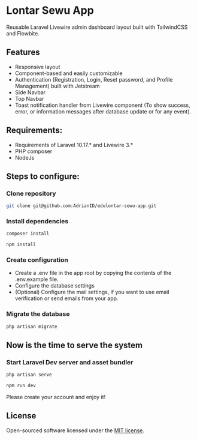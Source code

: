 # Lontar Sewu App
Reusable Laravel Livewire admin dashboard layout built with TailwindCSS and Flowbite.


## Features
- Responsive layout
- Component-based and easily customizable
- Authentication (Registration, Login, Reset password, and Profile Management) built with Jetstream
- Side Navbar
- Top Navbar
- Toast notification handler from Livewire component (To show success, error, or information messages after database update or for any event).


## Requirements:
- Requirements of Laravel 10.17.* and Livewire 3.*
- PHP composer
- NodeJs


## Steps to configure:
### Clone repository
```sh
git clone git@github.com:AdrianID/edulontar-sewu-app.git
```
### Install dependencies
```sh
composer install
```
```sh
npm install
```
### Create configuration
- Create a .env file in the app root by copying the contents of the .env.example file. 
- Configure the database settings
- (Optional) Configure the mail settings, if you want to use email verification or send emails from your app.

### Migrate the database
```sh
php artisan migrate
```


## Now is the time to serve the system
### Start Laravel Dev server and asset bundler
```sh
php artisan serve
```
```sh
npm run dev
```

Please create your account and enjoy it!


## License

Open-sourced software licensed under the [MIT license](https://opensource.org/licenses/MIT).
